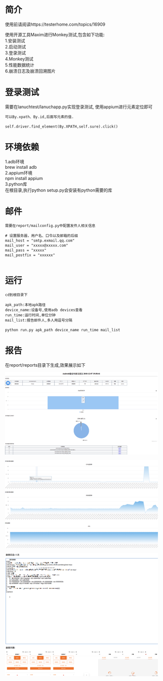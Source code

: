 # 简介

使用前请阅读https://testerhome.com/topics/16909<br>

使用开源工具Maxim进行Monkey测试,包含如下功能:<br>
1.安装测试<br>
2.启动测试<br>
3.登录测试<br>
4.Monkey测试<br>
5.性能数据统计<br>
6.崩溃日志及崩溃回溯图片<br>


# 登录测试
需要在lanuchtest/lanuchapp.py实现登录测试,
使用appium进行元素定位即可
```
可以By.xpath、By.id,后面写元素的值.

self.driver.find_element(By.XPATH,self.sure).click()
```


# 环境依赖
1.adb环境<br>
brew install adb<br>
2.appium环境<br>
npm install appium<br>
3.python库<br>
在根目录,执行python setup.py会安装有python需要的库


# 邮件
```angular2html
需要在report/mailconfig.py中配置发件人相关信息

# 设置服务器，用户名、口令以及邮箱的后缀
mail_host = "smtp.exmail.qq.com"
mail_user = "xxxxx@xxxxx.com"
mail_pass = "xxxxx"
mail_postfix = "xxxxxx"


```


# 运行
```
cd到根目录下

apk_path:本地apk路径
device_name:设备号,使用adb devices查看
run_time:运行时间,单位分钟
mail_list:报告邮件人,多人用逗号分隔

python run.py apk_path device_name run_time mail_list

```
# 报告
在report/reports目录下生成,效果展示如下


![report1.png](./report1.jpg)

![report2.png](./report2.jpg)

![report3.png](./report3.jpg)